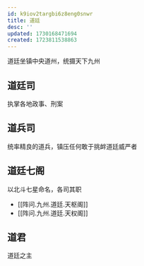 ```yaml
---
id: k9iov2targbi6z8eng0snwr
title: 道廷
desc: ''
updated: 1730168471694
created: 1723811538863
---
```


道廷坐镇中央道州，统摄天下九州

## 道廷司

执掌各地政事、刑案

## 道兵司

统率精良的道兵，镇压任何敢于挑衅道廷威严者

## 道廷七阁

以北斗七星命名，各司其职

- [[阵问.九州.道廷.天枢阁]]
- [[阵问.九州.道廷.天权阁]]

## 道君

道廷之主
